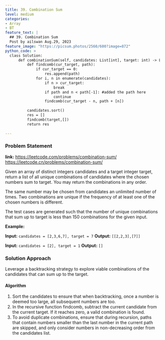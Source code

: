 ```yaml
---
title: 39. Combination Sum
level: medium
categories:
- Array
- BT
feature_text: |
  ## 39. Combination Sum
  Post by ailswan Aug.29, 2023
feature_image: "https://picsum.photos/2560/600?image=872"
python_code: >
  class Solution:
      def combinationSum(self, candidates: List[int], target: int) -> List[List[int]]:
          def findcomb(cur_target, path):
              if cur_target == 0:
                  res.append(path)
              for i, n in enumerate(candidates):
                  if n > cur_target:
                      break
                  if path and n < path[-1]: #added the path here
                      continue
                  findcomb(cur_target - n, path + [n])
                                  
          candidates.sort()
          res = []
          findcomb(target,[])
          return res
    
---
```


### Problem Statement
**link:**
https://leetcode.com/problems/combination-sum/
https://leetcode.cn/problems/combination-sum/

Given an array of distinct integers candidates and a target integer target, return a list of all unique combinations of candidates where the chosen numbers sum to target. You may return the combinations in any order.

The same number may be chosen from candidates an unlimited number of times. Two combinations are unique if the 
frequency
 of at least one of the chosen numbers is different.

The test cases are generated such that the number of unique combinations that sum up to target is less than 150 combinations for the given input.


**Example:**

**Input:** `candidates = [2,3,6,7], target = 7`
**Output:** `[[2,2,3],[7]]`

**Input:** `candidates = [2], target = 1`
**Output:** `[]`

### Solution Approach

Leverage a backtracking strategy to explore viable combinations of the candidates that can sum up to the target.

#### Algorithm
1. Sort the candidates to ensure that when backtracking, once a number is deemed too large, all subsequent numbers are too.
2. In the recursive function findcomb, subtract the current candidate from the current target. If it reaches zero, a valid combination is found.
3. To avoid duplicate combinations, ensure that during recursion, paths that contain numbers smaller than the last number in the current path are skipped, and only consider numbers in non-decreasing order from the candidates list.
 
